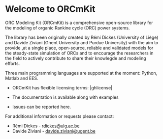 Welcome to ORCmKit
====================

ORC Modeling Kit (ORCmKit) is a comprehensive open-source library for the modeling of organic Rankine cycle (ORC) power systems.

The library has been originally created by Rémi Dickes (University of Liège) and Davide Ziviani (Ghent University and Purdue University) with the aim to provide ,at a single place, open-source, reliable and validated models for the steady-state simulation of ORCs and to encourage the researchers in the field to actively contribute to share their knowlegde and modeling efforts.

Three main programming languages are supported at the moment: Python, Matlab and EES.

* ORCmKit has flexible licensing terms: |ghlicense|

* The documentation is available along with examples

* Issues can be reported here.

For additional information or requests please contact:
* Rémi Dickes - rdickes@ulg.ac.be
* Davide Ziviani - davide.ziviani@ugent.be
